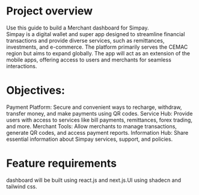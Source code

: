 # Project overview
Use this guide to build a Merchant dashboard for Simpay.  
Simpay is a digital wallet and super app designed to streamline financial transactions and provide diverse services, such as remittances, investments, and e-commerce. The platform primarily serves the CEMAC region but aims to expand globally. The app will act as an extension of the mobile apps, offering access to users and merchants for seamless interactions.

# Objectives:
Payment Platform: Secure and convenient ways to recharge, withdraw, transfer money, and make payments using QR codes.
Service Hub: Provide users with access to services like bill payments, remittances, forex trading, and more.
Merchant Tools: Allow merchants to manage transactions, generate QR codes, and access payment reports.
Information Hub: Share essential information about Simpay services, support, and policies.

 

# Feature requirements
dashboard will be built using react.js and next.js.UI using shadecn and tailwind css. 

